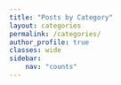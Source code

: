 ```yaml
---
title: "Posts by Category"
layout: categories
permalink: /categories/
author_profile: true
classes: wide
sidebar:
    nav: "counts"
---
```


